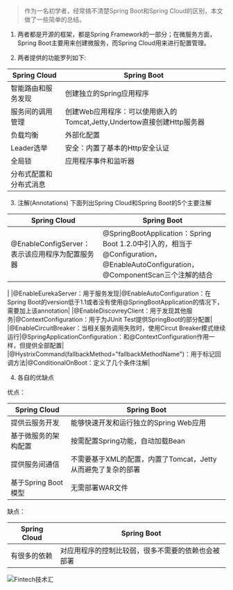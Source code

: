 >作为一名初学者，经常搞不清楚Spring Boot和Spring Cloud的区别，本文做了一些简单的总结。

1. 两者都是开源的框架，都是Spring Framework的一部分；在微服务方面，Spring Boot主要用来创建微服务，而Spring Cloud用来进行配置管理。

2. 两者提供的功能罗列如下:

|Spring Cloud|Spring Boot|
| ---- | ---- |
| 智能路由和服务发现|创建独立的Spring应用程序| 
| 服务间的调用管理| 创建Web应用程序：可以使用嵌入的Tomcat,Jetty,Undertow直接创建Http服务器| 
|负载均衡|外部化配置 | 
|Leader选举|安全：内置了基本的Http安全认证   | 
| 全局锁|应用程序事件和监听器   | 
| 分布式配置和分布式消息|   | 
3. 注解(Annotations)
   下面列出Spring Cloud和Spring Boot的5个主要注解

|Spring Cloud|Spring Boot|
| ---- | ---- |
|@EnableConfigServer：表示该应用程序为配置服务器|@SpringBootApplication：Spring Boot 1.2.0中引入的，相当于@Configuration，@EnableAutoConfiguration，@ComponentScan三个注解的结合
|
|@EnableEurekaServer：用于服务发现|@EnableAutoConfiguration：在Spring Boot的version低于1.1或者没有使用@SpringBootApplication的情况下，需要加上该annotation|
|@EnableDiscovreyClient：用于发现其他服务|@ContextConfiguration：用于为JUnit Test提供SpringBoot的部分配置|
|@EnableCircuitBreaker：当相关服务调用失败时，使用Circut Breaker模式继续运行|@SpringApplicationConfiguration：和@ContextConfiguration作用一样，但提供全部配置|
|@HystrixCommand(fallbackMethod="fallbackMethodName")：用于标记回调方法|@ConditionalOnBoot：定义了几个条件注解|

4. 各自的优缺点

优点：

|Spring Cloud|Spring Boot|
| ---- | ---- |
|提供云服务开发|能够快速开发和运行独立的Spring Web应用|
|基于微服务的架构配置|按需配置Spring功能，自动加载Bean|
|提供服务间通信|不需要基于XML的配置，内置了Tomcat，Jetty从而避免了复杂的部署|
|基于Spring Boot模型|无需部署WAR文件|

缺点：

|Spring Cloud|Spring Boot|
| ---- | ---- |
|有很多的依赖|对应用程序的控制比较弱，很多不需要的依赖也会被部署|


![Fintech技术汇](https://img2020.cnblogs.com/blog/498574/202008/498574-20200801213206265-563825556.jpg)